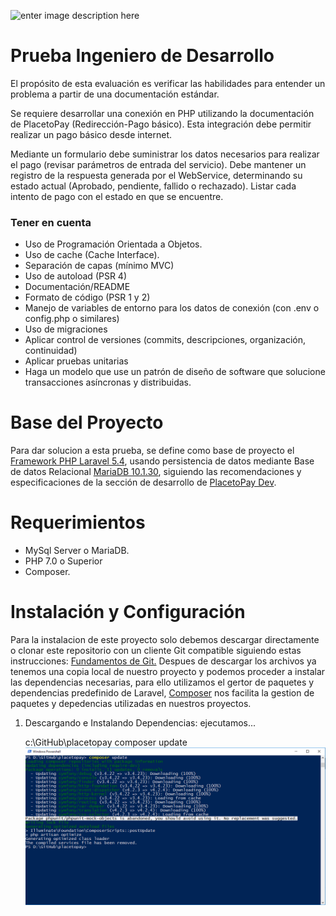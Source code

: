 

![enter image description here](https://dev.placetopay.com/web/wp-content/uploads/2017/10/logof.png)

# Prueba Ingeniero de Desarrollo

El propósito de esta evaluación es verificar las habilidades para entender un
problema a partir de una documentación estándar.

Se requiere desarrollar una conexión en PHP utilizando la documentación de
PlacetoPay (Redirección-Pago básico). Esta integración debe permitir realizar un pago básico desde internet.

Mediante un formulario debe suministrar los datos necesarios para realizar el pago (revisar parámetros de entrada del servicio). Debe mantener un registro de la respuesta generada por el WebService, determinando su estado actual (Aprobado, pendiente, fallido o rechazado). Listar cada intento de pago con el estado en que se encuentre.

### Tener en cuenta

 - Uso de Programación Orientada a Objetos.
 - Uso de cache (Cache Interface).
 - Separación de capas (mínimo MVC)
 - Uso de autoload (PSR 4)
 - Documentación/README
 - Formato de código (PSR 1 y 2)
 - Manejo de variables de entorno para los datos de conexión (con .env o
   config.php o similares)
 - Uso de migraciones
 - Aplicar control de versiones (commits, descripciones, organización,
   continuidad)
 - Aplicar pruebas unitarias
 - Haga un modelo que use un patrón de diseño de software que solucione
   transacciones asíncronas y distribuidas.

# Base del Proyecto
Para dar solucion a esta prueba, se define como base de proyecto el [Framework PHP Laravel 5.4](https://laravel.com/docs/5.4/releases#laravel-5.4), usando persistencia de datos mediante Base de datos Relacional [MariaDB 10.1.30](https://mariadb.com/kb/en/library/mariadb-10130-release-notes/), siguiendo las recomendaciones y especificaciones de la sección de desarrollo de [PlacetoPay Dev](https://dev.placetopay.com/web/).

# Requerimientos

 - MySql Server o MariaDB.
 - PHP 7.0 o Superior
 - Composer.

# Instalación y Configuración

Para la instalacion de este proyecto solo debemos descargar directamente o clonar este repositorio con un cliente Git compatible siguiendo estas instrucciones: [Fundamentos de Git.](https://git-scm.com/book/es/v1/Fundamentos-de-Git-Obteniendo-un-repositorio-Git)
Despues de descargar los archivos ya tenemos una copia local de nuestro proyecto y podemos proceder a instalar las dependencias necesarias, para ello utilizamos el gertor de paquetes y dependencias predefinido de Laravel, [Composer](https://getcomposer.org/) nos facilita la gestion de paquetes y depedencias utilizadas en nuestros proyectos.

 1. Descargando e Instalando Dependencias:
 ejecutamos...
 
     c:\GitHub\placetopay composer update
![enter image description here](https://github.com/catg23/placetopay/blob/master/public/assets/images/readme/composer-update.PNG)